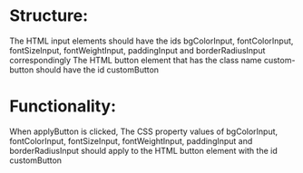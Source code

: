 # Structure:

The HTML input elements should have the ids bgColorInput, fontColorInput, fontSizeInput, fontWeightInput, paddingInput and borderRadiusInput correspondingly
The HTML button element that has the class name custom-button should have the id customButton

# Functionality:
When applyButton is clicked,
The CSS property values of bgColorInput, fontColorInput, fontSizeInput, fontWeightInput, paddingInput and borderRadiusInput should apply to the HTML button element with the id customButton
